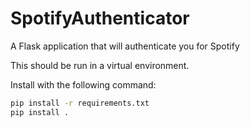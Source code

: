 # SpotifyAuthenticator

A Flask application that will authenticate you for Spotify

This should be run in a virtual environment.

Install with the following command:

 ```bash
 pip install -r requirements.txt
 pip install .
 ```

